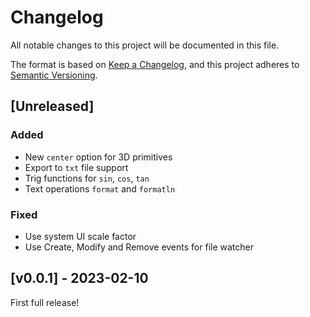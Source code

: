 # Changelog

All notable changes to this project will be documented in this file.

The format is based on [Keep a Changelog](https://keepachangelog.com/en/1.0.0/),
and this project adheres to [Semantic Versioning](https://semver.org/spec/v2.0.0.html).

## [Unreleased]

### Added
- New `center` option for 3D primitives
- Export to `txt` file support
- Trig functions for `sin`, `cos`, `tan`
- Text operations `format` and `formatln`

### Fixed
- Use system UI scale factor
- Use Create, Modify and Remove events for file watcher

## [v0.0.1] - 2023-02-10

First full release!

